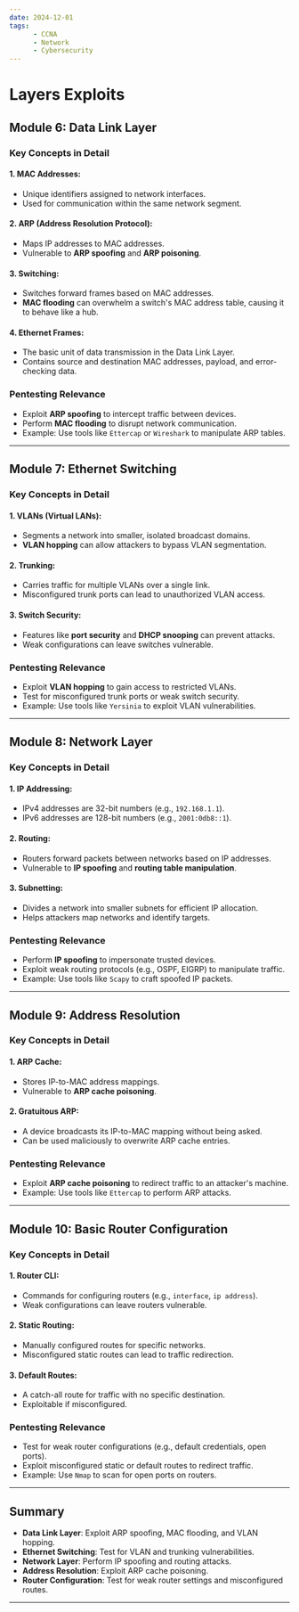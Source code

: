 ```yaml
---
date: 2024-12-01
tags: 
      - CCNA
      - Network
      - Cybersecurity
---
```

# Layers Exploits 
## Module 6: Data Link Layer
### Key Concepts in Detail
#### 1. **MAC Addresses**:
   - Unique identifiers assigned to network interfaces.
   - Used for communication within the same network segment.

#### 2. **ARP (Address Resolution Protocol)**:
   - Maps IP addresses to MAC addresses.
   - Vulnerable to **ARP spoofing** and **ARP poisoning**.

#### 3. **Switching**:
   - Switches forward frames based on MAC addresses.
   - **MAC flooding** can overwhelm a switch's MAC address table, causing it to behave like a hub.

#### 4. **Ethernet Frames**:
   - The basic unit of data transmission in the Data Link Layer.
   - Contains source and destination MAC addresses, payload, and error-checking data.

### Pentesting Relevance
- Exploit **ARP spoofing** to intercept traffic between devices.
- Perform **MAC flooding** to disrupt network communication.
- Example: Use tools like `Ettercap` or `Wireshark` to manipulate ARP tables.

---

## Module 7: Ethernet Switching

### Key Concepts in Detail
#### 1. **VLANs (Virtual LANs)**:
   - Segments a network into smaller, isolated broadcast domains.
   - **VLAN hopping** can allow attackers to bypass VLAN segmentation.

#### 2. **Trunking**:
   - Carries traffic for multiple VLANs over a single link.
   - Misconfigured trunk ports can lead to unauthorized VLAN access.

#### 3. **Switch Security**:
   - Features like **port security** and **DHCP snooping** can prevent attacks.
   - Weak configurations can leave switches vulnerable.

### Pentesting Relevance
- Exploit **VLAN hopping** to gain access to restricted VLANs.
- Test for misconfigured trunk ports or weak switch security.
- Example: Use tools like `Yersinia` to exploit VLAN vulnerabilities.

---

## Module 8: Network Layer

### Key Concepts in Detail
#### 1. **IP Addressing**:
   - IPv4 addresses are 32-bit numbers (e.g., `192.168.1.1`).
   - IPv6 addresses are 128-bit numbers (e.g., `2001:0db8::1`).

#### 2. **Routing**:
   - Routers forward packets between networks based on IP addresses.
   - Vulnerable to **IP spoofing** and **routing table manipulation**.

#### 3. **Subnetting**:
   - Divides a network into smaller subnets for efficient IP allocation.
   - Helps attackers map networks and identify targets.

### Pentesting Relevance
- Perform **IP spoofing** to impersonate trusted devices.
- Exploit weak routing protocols (e.g., OSPF, EIGRP) to manipulate traffic.
- Example: Use tools like `Scapy` to craft spoofed IP packets.

---

## Module 9: Address Resolution

### Key Concepts in Detail
#### 1. **ARP Cache**:
   - Stores IP-to-MAC address mappings.
   - Vulnerable to **ARP cache poisoning**.

#### 2. **Gratuitous ARP**:
   - A device broadcasts its IP-to-MAC mapping without being asked.
   - Can be used maliciously to overwrite ARP cache entries.

### Pentesting Relevance
- Exploit **ARP cache poisoning** to redirect traffic to an attacker's machine.
- Example: Use tools like `Ettercap` to perform ARP attacks.

---

## Module 10: Basic Router Configuration

### Key Concepts in Detail
#### 1. **Router CLI**:
   - Commands for configuring routers (e.g., `interface`, `ip address`).
   - Weak configurations can leave routers vulnerable.

#### 2. **Static Routing**:
   - Manually configured routes for specific networks.
   - Misconfigured static routes can lead to traffic redirection.

#### 3. **Default Routes**:
   - A catch-all route for traffic with no specific destination.
   - Exploitable if misconfigured.

### Pentesting Relevance
- Test for weak router configurations (e.g., default credentials, open ports).
- Exploit misconfigured static or default routes to redirect traffic.
- Example: Use `Nmap` to scan for open ports on routers.

---

## Summary
- **Data Link Layer**: Exploit ARP spoofing, MAC flooding, and VLAN hopping.
- **Ethernet Switching**: Test for VLAN and trunking vulnerabilities.
- **Network Layer**: Perform IP spoofing and routing attacks.
- **Address Resolution**: Exploit ARP cache poisoning.
- **Router Configuration**: Test for weak router settings and misconfigured routes.

---